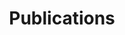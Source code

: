 ---
title: "Publications"
summary: "Peer-reviewed research and preprints"
type: landing

design:
  spacing: "6rem"

sections:
  - block: markdown
    content:
      title: "Selected Research"
      text: |-
        Below is a selection of my published and preprint work. For a full list of papers, see my [Google Scholar](https://scholar.google.com/citations?user=zwUZP5cAAAAJ) profile.
    design:
      columns: "1"

  - block: collection
    content:
      title: Publications
      filters:
        folders:
          - publication
        exclude_featured: false
    design:
      view: citation
---